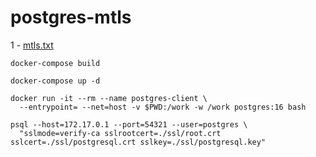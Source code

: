 # postgres-mtls
1 - [mtls.txt](/mtls.txt)
```
docker-compose build
```
```
docker-compose up -d
```
```
docker run -it --rm --name postgres-client \
  --entrypoint= --net=host -v $PWD:/work -w /work postgres:16 bash
```
```
psql --host=172.17.0.1 --port=54321 --user=postgres \
  "sslmode=verify-ca sslrootcert=./ssl/root.crt sslcert=./ssl/postgresql.crt sslkey=./ssl/postgresql.key"
```
